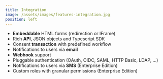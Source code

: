 ```yaml
---
title: Integration
image: /assets/images/features-integration.jpg
position: left
---
```


  - **Embeddable** HTML forms (redirection or IFrame)
  - Rich **API**, JSON objects and Typescript SDK
  - Consent **transaction** with predefined workflow
  - Notifications to users via **email**
  - **Webhook** support
  - Pluggable authentication (OAuth, OIDC, SAML, HTTP Basic, LDAP, ...)
  - Notifications to users via **SMS** (Enterprise Edition)
  - Custom roles with granular permissions (Enterprise Edition)
